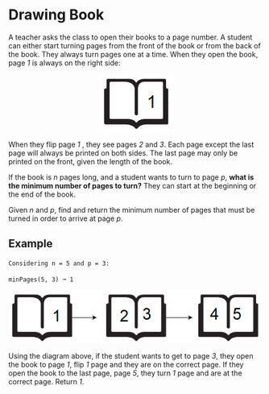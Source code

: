 # Drawing Book

A teacher asks the class to open their books to a page number. A student can either start turning pages from the front of the book or from the back of the book. They always turn pages one at a time. When they open the book, page *1* is always on the right side:

<p align="center">
  <img src="../../../assets/page1.png" alt="page1">
</p>

When they flip page *1* , they see pages *2* and *3*. Each page except the last page will always be printed on both sides. The last page may only be printed on the front, given the length of the book. 

If the book is *n* pages long, and a student wants to turn to page *p*, **what is the minimum number of pages to turn?** They can start at the beginning or the end of the book.

Given *n* and *p*, find and return the minimum number of pages that must be turned in order to arrive at page *p*. 

## Example
```text
Considering n = 5 and p = 3:

minPages(5, 3) ➞ 1
```
<p align="center">
  <img src="../../../assets/page1_to_5.png" alt="page1">
</p>

Using the diagram above, if the student wants to get to page *3*, they open the book to page *1*, flip *1* page and they are on the correct page. If they open the book to the last page, page *5*, they turn *1* page and are at the correct page. Return *1*.
